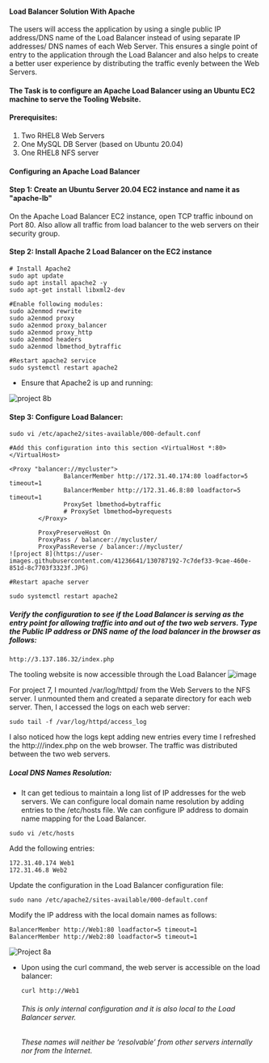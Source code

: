 #### Load Balancer Solution With Apache

The users will access the application by using a single public IP address/DNS name of the Load Balancer instead of using separate IP addresses/ DNS names of each Web Server. This ensures a single point of entry to the application through the Load Balancer and also helps to create a better user experience by distributing the traffic evenly between the Web Servers. 

#### The Task is to configure an Apache Load Balancer using an Ubuntu EC2 machine to serve the Tooling Website.
#### Prerequisites:
1. Two RHEL8 Web Servers
2. One MySQL DB Server (based on Ubuntu 20.04)
3. One RHEL8 NFS server

#### Configuring an Apache Load Balancer

#### Step 1: Create an Ubuntu Server 20.04 EC2 instance and name it as "apache-lb" 

On the Apache Load Balancer EC2 instance, open TCP traffic inbound on Port 80. Also allow all traffic from load balancer to the web servers on their security group.

 #### Step 2: Install Apache 2 Load Balancer on the EC2 instance
 
 ```
 # Install Apache2
 sudo apt update
 sudo apt install apache2 -y
 sudo apt-get install libxml2-dev
 ```
 ```
 #Enable following modules:
 sudo a2enmod rewrite
sudo a2enmod proxy
sudo a2enmod proxy_balancer
sudo a2enmod proxy_http
sudo a2enmod headers
sudo a2enmod lbmethod_bytraffic

#Restart apache2 service
sudo systemctl restart apache2
```

- Ensure that Apache2 is up and running:

![project 8b](https://user-images.githubusercontent.com/41236641/130787868-6089a42a-3780-4fcf-8e45-f596db24741a.JPG)

#### Step 3: Configure Load Balancer:

```
sudo vi /etc/apache2/sites-available/000-default.conf

#Add this configuration into this section <VirtualHost *:80>  </VirtualHost>

<Proxy "balancer://mycluster">
               BalancerMember http://172.31.40.174:80 loadfactor=5 timeout=1
               BalancerMember http://172.31.46.8:80 loadfactor=5 timeout=1
               ProxySet lbmethod=bytraffic
               # ProxySet lbmethod=byrequests
        </Proxy>

        ProxyPreserveHost On
        ProxyPass / balancer://mycluster/
        ProxyPassReverse / balancer://mycluster/
![project 8](https://user-images.githubusercontent.com/41236641/130787192-7c7def33-9cae-460e-851d-8c7703f3323f.JPG)

#Restart apache server

sudo systemctl restart apache2
```
##### Verify the configuration to see if the Load Balancer is serving as the entry point for allowing traffic into and out of the two web servers. Type the Public IP address or DNS name of the load balancer in the browser as follows:
```
http://3.137.186.32/index.php
```
The tooling website is now accessible through the Load Balancer
![image](https://user-images.githubusercontent.com/41236641/130788594-15ae8c83-f943-4187-9015-fdd499b530bb.png)

For project 7, I mounted /var/log/httpd/ from the Web Servers to the NFS server. I unmounted them and created a separate directory for each web server.
Then, I accessed the logs on each web server:

```
sudo tail -f /var/log/httpd/access_log
```

I also noticed how the logs kept adding new entries every time I refreshed the http://<Load-Balancer-Public-IP-Address-or-Public-DNS-Name>/index.php on the web browser. The traffic was distributed between the two web servers. 
 
##### Local DNS Names Resolution:
 
 - It can get tedious to maintain a long list of IP addresses for the web servers. We can configure local domain name resolution by adding entries to the /etc/hosts file. We can configure IP address to domain name mapping for the Load Balancer.
 
 ```
 sudo vi /etc/hosts
 ```
 Add the following entries:
 ```
 172.31.40.174 Web1
 172.31.46.8 Web2
 ```
  
  Update the configuration in the Load Balancer configuration file:
  ```
  sudo nano /etc/apache2/sites-available/000-default.conf
  ```
  Modify the IP address with the local domain names as follows:
  ```
  BalancerMember http://Web1:80 loadfactor=5 timeout=1
  BalancerMember http://Web2:80 loadfactor=5 timeout=1
  ```
  ![Project 8a](https://user-images.githubusercontent.com/41236641/130789139-0a4b391c-1643-4d41-8f5f-abd90366167b.JPG)

- Upon using the curl command, the web server is accessible on the load balancer:
  ```
  curl http://Web1
  ```
  
  ###### This is only internal configuration and it is also local to the Load Balancer server.
  ###### These names will neither be ‘resolvable’ from other servers internally nor from the Internet.
  
